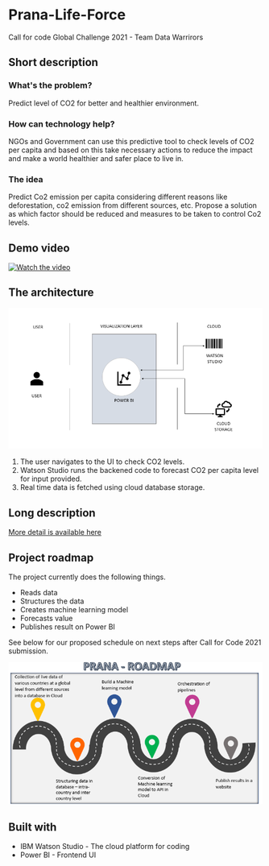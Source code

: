 # Prana-Life-Force
Call for code Global Challenge 2021 - Team Data Warrirors

## Short description

### What's the problem?

Predict level of CO2 for better and healthier environment.

### How can technology help?

NGOs and Government can use this predictive tool to check levels of CO2 per capita and based on this take necessary actions to reduce the impact and make a world healthier and safer place to live in.

### The idea

Predict Co2 emission per capita considering different reasons like deforestation, co2 emission from different sources, etc. Propose a solution as which factor should be reduced and measures to be taken to control Co2 levels.

## Demo video

[![Watch the video](https://github.com/Call-for-Code/Liquid-Prep/blob/master/images/readme/IBM-interview-video-image.png)](https://youtu.be/vOgCOoy_Bx0)

## The architecture

![Video transcription/translation app](https://github.com/netali514/Prana-Life-Force/blob/main/Architecture.PNG)

1. The user navigates to the UI to check CO2 levels.
2. Watson Studio runs the backened code to forecast CO2 per capita level for input provided.
3. Real time data is fetched using cloud database storage.

## Long description

[More detail is available here](./Description.md)

## Project roadmap

The project currently does the following things.

- Reads data
- Structures the data
- Creates machine learning model
- Forecasts value
- Publishes result on Power BI


See below for our proposed schedule on next steps after Call for Code 2021 submission.

![Roadmap](./roadmap.png)


## Built with

- IBM Watson Studio - The cloud platform for coding
- Power BI - Frontend UI

